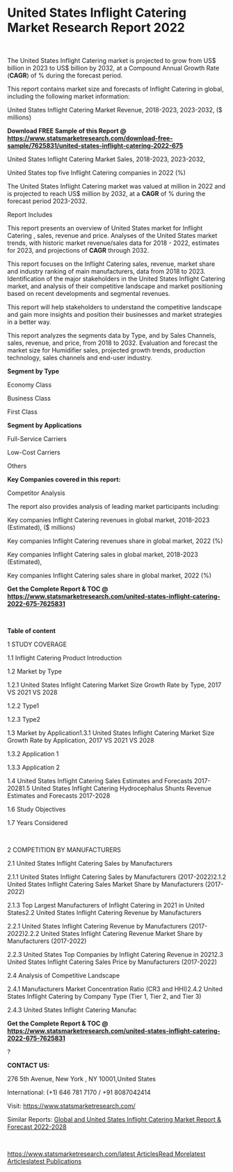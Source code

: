 <h1>United States Inflight Catering Market Research Report 2022</h1><br/><p>The United States Inflight Catering market is projected to grow from US$ billion in 2023 to US$ billion by 2032, at a Compound Annual Growth Rate (<strong>CAGR</strong>) of % during the forecast period.</p>
 
 
 
 <p>This report contains market size and forecasts of Inflight Catering in global, including the following market information:</p>
 
 
 
 <p>United States Inflight Catering Market Revenue, 2018-2023, 2023-2032, ($ millions)</p>
 
 
 
 <p><strong>Download FREE Sample of this Report @ <a href="https://www.statsmarketresearch.com/download-free-sample/7625831/united-states-inflight-catering-2022-675">https://www.statsmarketresearch.com/download-free-sample/7625831/united-states-inflight-catering-2022-675</a></strong></p>
 
 
 
 <p>United States Inflight Catering Market Sales, 2018-2023, 2023-2032,</p>
 
 
 
 <p>United States top five Inflight Catering companies in 2022 (%)</p>
 
 
 
 <p>The United States Inflight Catering market was valued at million in 2022 and is projected to reach US$ million by 2032, at a <strong>CAGR</strong> of % during the forecast period 2023-2032.</p>
 
 
 
 <p>Report Includes</p>
 
 
 
 <p>This report presents an overview of United States market for Inflight Catering , sales, revenue and price. Analyses of the United States market trends, with historic market revenue/sales data for 2018 - 2022, estimates for 2023, and projections of <strong>CAGR</strong> through 2032.</p>
 
 
 
 <p>This report focuses on the Inflight Catering sales, revenue, market share and industry ranking of main manufacturers, data from 2018 to 2023. Identification of the major stakeholders in the United States Inflight Catering market, and analysis of their competitive landscape and market positioning based on recent developments and segmental revenues.</p>
 
 
 
 <p>This report will help stakeholders to understand the competitive landscape and gain more insights and position their businesses and market strategies in a better way.</p>
 
 
 
 <p>This report analyzes the segments data by Type, and by Sales Channels, sales, revenue, and price, from 2018 to 2032. Evaluation and forecast the market size for Humidifier sales, projected growth trends, production technology, sales channels and end-user industry.</p>
 
 
 
 <p><strong>Segment by Type</strong></p>
 
 
 
 <p>Economy Class</p>
 
 
 
 <p>Business Class</p>
 
 
 
 <p>First Class</p>
 
 
 
 <p><strong>Segment <strong><strong>by Applications</strong></strong></strong></p>
 
 
 
 <p>Full-Service Carriers</p>
 
 
 
 <p>Low-Cost Carriers</p>
 
 
 
 <p>Others</p>
 
 
 
 <p><strong>Key Companies covered in this report:</strong></p>
 
 
 
 <p>Competitor Analysis</p>
 
 
 
 <p>The report also provides analysis of leading market participants including:</p>
 
 
 
 <p>Key companies Inflight Catering revenues in global market, 2018-2023 (Estimated), ($ millions)</p>
 
 
 
 <p>Key companies Inflight Catering revenues share in global market, 2022 (%)</p>
 
 
 
 <p>Key companies Inflight Catering sales in global market, 2018-2023 (Estimated),</p>
 
 
 
 <p>Key companies Inflight Catering sales share in global market, 2022 (%)</p>
 
 
 
 <div><b>Get the Complete Report & TOC @ <a href="https://www.statsmarketresearch.com/united-states-inflight-catering-2022-675-7625831">https://www.statsmarketresearch.com/united-states-inflight-catering-2022-675-7625831</a></b></div>
 
 
 
 <p><br />
 
 <b>Table of content</b></p>
 
 
 
 <p>1 STUDY COVERAGE<br />
 
 1.1 Inflight Catering Product Introduction<br />
 
 1.2 Market by Type<br />
 
 1.2.1 United States Inflight Catering Market Size Growth Rate by Type, 2017 VS 2021 VS 2028<br />
 
 1.2.2 Type1<br />
 
 1.2.3 Type2<br />
 
 1.3 Market by Application1.3.1 United States Inflight Catering Market Size Growth Rate by Application, 2017 VS 2021 VS 2028<br />
 
 1.3.2 Application 1<br />
 
 1.3.3 Application 2<br />
 
 1.4 United States Inflight Catering Sales Estimates and Forecasts 2017-20281.5 United States Inflight Catering Hydrocephalus Shunts Revenue Estimates and Forecasts 2017-2028<br />
 
 1.6 Study Objectives<br />
 
 1.7 Years Considered<br />
 
 <br />
 
 2 COMPETITION BY MANUFACTURERS<br />
 
 2.1 United States Inflight Catering Sales by Manufacturers<br />
 
 2.1.1 United States Inflight Catering Sales by Manufacturers (2017-2022)2.1.2 United States Inflight Catering Sales Market Share by Manufacturers (2017-2022)<br />
 
 2.1.3 Top Largest Manufacturers of Inflight Catering in 2021 in United States2.2 United States Inflight Catering Revenue by Manufacturers<br />
 
 2.2.1 United States Inflight Catering Revenue by Manufacturers (2017-2022)2.2.2 United States Inflight Catering Revenue Market Share by Manufacturers (2017-2022)<br />
 
 2.2.3 United States Top Companies by Inflight Catering Revenue in 20212.3 United States Inflight Catering Sales Price by Manufacturers (2017-2022)<br />
 
 2.4 Analysis of Competitive Landscape<br />
 
 2.4.1 Manufacturers Market Concentration Ratio (CR3 and HHI)2.4.2 United States Inflight Catering by Company Type (Tier 1, Tier 2, and Tier 3)<br />
 
 2.4.3 United States Inflight Catering Manufac</p>
 
 
 
 <div><b>Get the Complete Report & TOC @ <a href="https://www.statsmarketresearch.com/united-states-inflight-catering-2022-675-7625831">https://www.statsmarketresearch.com/united-states-inflight-catering-2022-675-7625831</a></b></div>
 
 
 
 <p>? </p>
 
 
 
 <p><b>CONTACT US:</b><br />
 
 276 5th Avenue, New York , NY 10001,United States<br />
 
 International: (+1) 646 781 7170 / +91 8087042414<br />
 
 Visit: <a href="https://www.statsmarketresearch.com/">https://www.statsmarketresearch.com/</a><br />
 
 Similar Reports: <a href="https://www.statsmarketresearch.com/united-states-inflight-catering-2022-675-7625831">Global and United States Inflight Catering Market Report & Forecast 2022-2028</a><br />
 
 <br />
 
 <a href="https://gyeongbokgung.com">https://www.statsmarketresearch.com/</a><a href="https://hallyeomaritime.com">latest Articles</a><a href="https://jingwansa.com">Read More</a><a href="https://nguoiviet.jp/">latest Articles</a><a href="https://www.intelmarketresearch.com/">latest Publications</a></p>